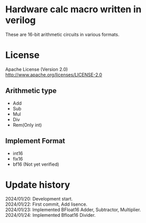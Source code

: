 # Hardware calc macro written in verilog

These are 16-bit arithmetic circuits in various formats.  

License
========================================

Apache License (Version 2.0)  
<http://www.apache.org/licenses/LICENSE-2.0>  
  
## Arithmetic type  

- Add
- Sub
- Mul
- Div
- Rem(Only int)

## Implement Format  

- int16
- fix16
- bf16 (Not yet verified)  

Update history
========================================

2024/01/20: Development start.  
2024/01/22: First commit, Add lisence.  
2024/01/23: Implemented BFloat16 Adder, Subtractor, Multiplier.  
2024/01/24: Implemented Bfloat16 Divider.  
